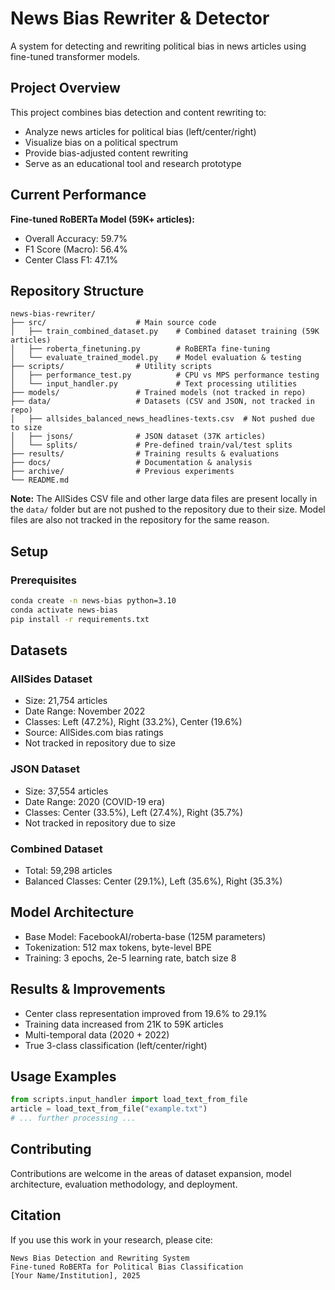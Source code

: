 # News Bias Rewriter & Detector

A system for detecting and rewriting political bias in news articles using fine-tuned transformer models.

## Project Overview

This project combines bias detection and content rewriting to:
- Analyze news articles for political bias (left/center/right)
- Visualize bias on a political spectrum
- Provide bias-adjusted content rewriting
- Serve as an educational tool and research prototype

## Current Performance

**Fine-tuned RoBERTa Model (59K+ articles):**
- Overall Accuracy: 59.7%
- F1 Score (Macro): 56.4%
- Center Class F1: 47.1%

## Repository Structure

```
news-bias-rewriter/
├── src/                    # Main source code
│   ├── train_combined_dataset.py    # Combined dataset training (59K articles)
│   ├── roberta_finetuning.py        # RoBERTa fine-tuning
│   └── evaluate_trained_model.py    # Model evaluation & testing
├── scripts/                # Utility scripts
│   ├── performance_test.py          # CPU vs MPS performance testing
│   └── input_handler.py             # Text processing utilities
├── models/                 # Trained models (not tracked in repo)
├── data/                   # Datasets (CSV and JSON, not tracked in repo)
│   ├── allsides_balanced_news_headlines-texts.csv  # Not pushed due to size
│   ├── jsons/              # JSON dataset (37K articles)
│   └── splits/             # Pre-defined train/val/test splits
├── results/                # Training results & evaluations
├── docs/                   # Documentation & analysis
├── archive/                # Previous experiments
└── README.md
```

**Note:** The AllSides CSV file and other large data files are present locally in the `data/` folder but are not pushed to the repository due to their size. Model files are also not tracked in the repository for the same reason.

## Setup

### Prerequisites
```bash
conda create -n news-bias python=3.10
conda activate news-bias
pip install -r requirements.txt
```

## Datasets

### AllSides Dataset
- Size: 21,754 articles
- Date Range: November 2022
- Classes: Left (47.2%), Right (33.2%), Center (19.6%)
- Source: AllSides.com bias ratings
- Not tracked in repository due to size

### JSON Dataset
- Size: 37,554 articles
- Date Range: 2020 (COVID-19 era)
- Classes: Center (33.5%), Left (27.4%), Right (35.7%)
- Not tracked in repository due to size

### Combined Dataset
- Total: 59,298 articles
- Balanced Classes: Center (29.1%), Left (35.6%), Right (35.3%)

## Model Architecture

- Base Model: FacebookAI/roberta-base (125M parameters)
- Tokenization: 512 max tokens, byte-level BPE
- Training: 3 epochs, 2e-5 learning rate, batch size 8

## Results & Improvements

- Center class representation improved from 19.6% to 29.1%
- Training data increased from 21K to 59K articles
- Multi-temporal data (2020 + 2022)
- True 3-class classification (left/center/right)

## Usage Examples

```python
from scripts.input_handler import load_text_from_file
article = load_text_from_file("example.txt")
# ... further processing ...
```

## Contributing

Contributions are welcome in the areas of dataset expansion, model architecture, evaluation methodology, and deployment.

## Citation

If you use this work in your research, please cite:
```
News Bias Detection and Rewriting System
Fine-tuned RoBERTa for Political Bias Classification
[Your Name/Institution], 2025
```
